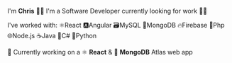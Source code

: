 I'm **Chris** 🙋‍♂️ I'm a Software Developer currently looking for work 👨‍💻

I've worked with:
⚛️React 🅰️Angular 🗃️MySQL 📑MongoDB 🔥Firebase 🐘Php 🌐Node.js ☕Java 🎵C# 🐍Python

🚀 Currently working on a ⚛ **React** & 🍃 **MongoDB** Atlas web app
